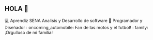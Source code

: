 ## HOLA 👋

:computer: Aprendiz SENA Analisis y Desarrollo de software
:pencil: Programador y Diseñador
: oncoming_automobile: Fan de las motos y el futbol!
: family: ¡Orgulloso de mi familia!

